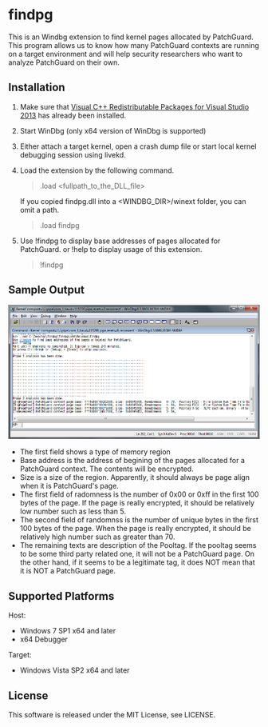 findpg
======

This is an Windbg extension to find kernel pages allocated by PatchGuard. This program allows us to know how many PatchGuard contexts are running on a target environment and will help security researchers who want to analyze PatchGuard on their own.

Installation
-----------------

1. Make sure that [Visual C++ Redistributable Packages for Visual Studio 2013](http://www.microsoft.com/en-ca/download/details.aspx?id=40784) has already been installed.
2. Start WinDbg (only x64 version of WinDbg is supported)
2. Either attach a target kernel, open a crash dump file or start local kernel debugging session using livekd.
3. Load the extension by the following command.

    > .load \<fullpath_to_the_DLL_file\>

   If you copied findpg.dll into a \<WINDBG_DIR\>/winext folder, you can omit a path.

    > .load findpg

4. Use !findpg to display base addresses of pages allocated for PatchGuard.
    or !help to display usage of this extension.

    > !findpg
    
Sample Output
-----------------
![sample_output](/img/sample.png)

- The first field shows a type of memory region
- Base address is the address of begining of the pages allocated for a PatchGuard context. The contents will be encrypted.
- Size is a size of the region. Apparently, it should always be page align when it is PatchGuard's page.
- The first field of radomness is the number of 0x00 or 0xff in the first 100 bytes of the page. If the page is really  encrypted, it should be relatively low number such as less than 5.
- The second field of randomnss is the number of unique bytes in the first 100 bytes of the page. When the page is really encrypted, it should be relatively high number such as greater than 70.
- The remaining texts are description of the Pooltag. If the pooltag seems to be some third party related one, it will not be a PatchGuard page. On the other hand, if it seems to be a legitimate tag, it does NOT mean that it is NOT a PatchGuard page.

Supported Platforms
-----------------
Host:
- Windows 7 SP1 x64 and later 
- x64 Debugger

Target:
- Windows Vista SP2 x64 and later

License
-----------------
This software is released under the MIT License, see LICENSE.    
